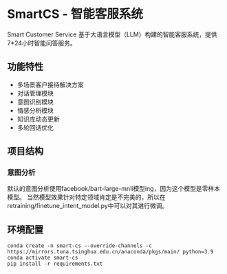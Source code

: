 # SmartCS - 智能客服系统
Smart Customer Service
基于大语言模型（LLM）构建的智能客服系统，提供7*24小时智能问答服务。

## 功能特性

- 多场景客户接待解决方案
- 对话管理模块
- 意图识别模块
- 情感分析模块
- 知识库动态更新
- 多轮回话优化

## 项目结构
### 意图分析

默认的意图分析使用facebook/bart-large-mnli模型ing，因为这个模型是零样本模型。
当然模型效果针对特定领域肯定是不完美的，所以在retraining/finetune_intent_model.py中可以对其进行微调。
## 环境配置
```shell
conda create -n smart-cs --override-channels -c https://mirrors.tuna.tsinghua.edu.cn/anaconda/pkgs/main/ python=3.9
conda activate smart-cs
pip install -r requirements.txt
```